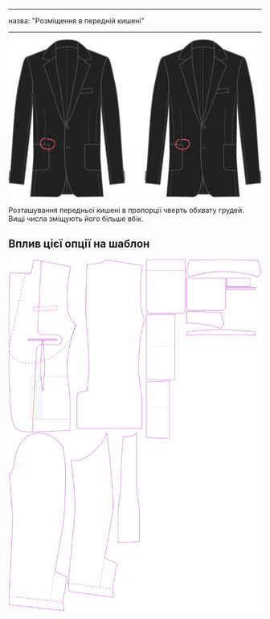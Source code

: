 - - -
назва: "Розміщення в передній кишені"
- - -

![Розміщення передньої кишені](frontpocketplacement.svg)

Розташування передньої кишені в пропорції чверть обхвату грудей. Вищі числа зміщують його більше вбік.

## Вплив цієї опції на шаблон

![На цьому зображенні показано вплив цієї опції шляхом накладання декількох варіантів, які мають різне значення для цієї опції](jaeger_frontpocketplacement_sample.svg "Вплив цієї опції на шаблон")
